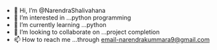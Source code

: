 - 👋 Hi, I’m @NarendraShalivahana
- 👀 I’m interested in ...python programming
- 🌱 I’m currently learning ...python
- 💞️ I’m looking to collaborate on ...project completion
- 📫 How to reach me ...through email-narendrakummara9@gmail.com

<!---
NarendraShalivahana/NarendraShalivahana is a ✨ special ✨ repository because its `README.md` (this file) appears on your GitHub profile.
You can click the Preview link to take a look at your changes.
--->
